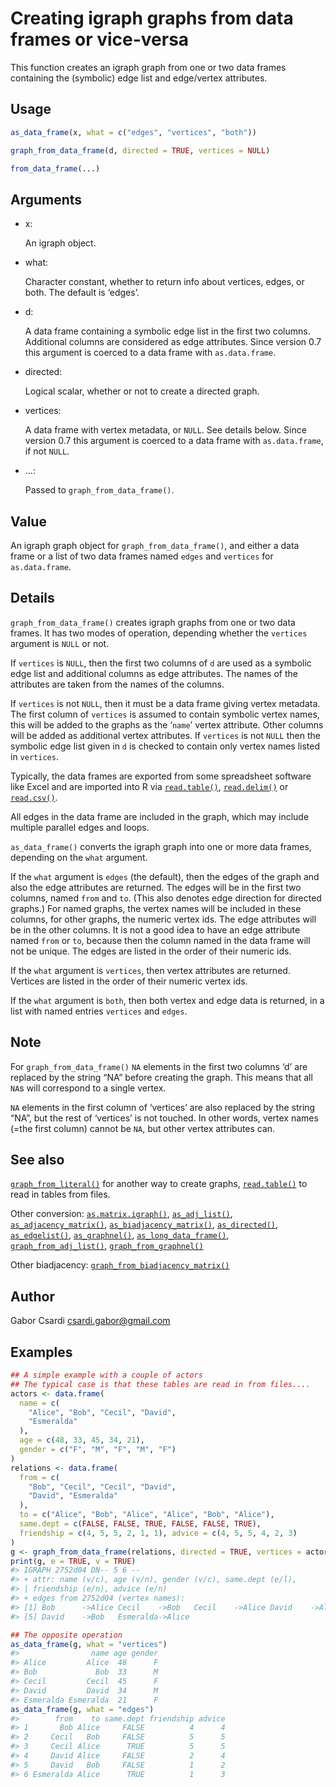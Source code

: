 # Creating igraph graphs from data frames or vice-versa

This function creates an igraph graph from one or two data frames
containing the (symbolic) edge list and edge/vertex attributes.

## Usage

``` r
as_data_frame(x, what = c("edges", "vertices", "both"))

graph_from_data_frame(d, directed = TRUE, vertices = NULL)

from_data_frame(...)
```

## Arguments

- x:

  An igraph object.

- what:

  Character constant, whether to return info about vertices, edges, or
  both. The default is ‘edges’.

- d:

  A data frame containing a symbolic edge list in the first two columns.
  Additional columns are considered as edge attributes. Since version
  0.7 this argument is coerced to a data frame with `as.data.frame`.

- directed:

  Logical scalar, whether or not to create a directed graph.

- vertices:

  A data frame with vertex metadata, or `NULL`. See details below. Since
  version 0.7 this argument is coerced to a data frame with
  `as.data.frame`, if not `NULL`.

- ...:

  Passed to `graph_from_data_frame()`.

## Value

An igraph graph object for `graph_from_data_frame()`, and either a data
frame or a list of two data frames named `edges` and `vertices` for
`as.data.frame`.

## Details

`graph_from_data_frame()` creates igraph graphs from one or two data
frames. It has two modes of operation, depending whether the `vertices`
argument is `NULL` or not.

If `vertices` is `NULL`, then the first two columns of `d` are used as a
symbolic edge list and additional columns as edge attributes. The names
of the attributes are taken from the names of the columns.

If `vertices` is not `NULL`, then it must be a data frame giving vertex
metadata. The first column of `vertices` is assumed to contain symbolic
vertex names, this will be added to the graphs as the ‘`name`’ vertex
attribute. Other columns will be added as additional vertex attributes.
If `vertices` is not `NULL` then the symbolic edge list given in `d` is
checked to contain only vertex names listed in `vertices`.

Typically, the data frames are exported from some spreadsheet software
like Excel and are imported into R via
[`read.table()`](https://rdrr.io/r/utils/read.table.html),
[`read.delim()`](https://rdrr.io/r/utils/read.table.html) or
[`read.csv()`](https://rdrr.io/r/utils/read.table.html).

All edges in the data frame are included in the graph, which may include
multiple parallel edges and loops.

`as_data_frame()` converts the igraph graph into one or more data
frames, depending on the `what` argument.

If the `what` argument is `edges` (the default), then the edges of the
graph and also the edge attributes are returned. The edges will be in
the first two columns, named `from` and `to`. (This also denotes edge
direction for directed graphs.) For named graphs, the vertex names will
be included in these columns, for other graphs, the numeric vertex ids.
The edge attributes will be in the other columns. It is not a good idea
to have an edge attribute named `from` or `to`, because then the column
named in the data frame will not be unique. The edges are listed in the
order of their numeric ids.

If the `what` argument is `vertices`, then vertex attributes are
returned. Vertices are listed in the order of their numeric vertex ids.

If the `what` argument is `both`, then both vertex and edge data is
returned, in a list with named entries `vertices` and `edges`.

## Note

For `graph_from_data_frame()` `NA` elements in the first two columns ‘d’
are replaced by the string “NA” before creating the graph. This means
that all `NA`s will correspond to a single vertex.

`NA` elements in the first column of ‘vertices’ are also replaced by the
string “NA”, but the rest of ‘vertices’ is not touched. In other words,
vertex names (=the first column) cannot be `NA`, but other vertex
attributes can.

## See also

[`graph_from_literal()`](https://r.igraph.org/reference/graph_from_literal.md)
for another way to create graphs,
[`read.table()`](https://rdrr.io/r/utils/read.table.html) to read in
tables from files.

Other conversion:
[`as.matrix.igraph()`](https://r.igraph.org/reference/as.matrix.igraph.md),
[`as_adj_list()`](https://r.igraph.org/reference/as_adj_list.md),
[`as_adjacency_matrix()`](https://r.igraph.org/reference/as_adjacency_matrix.md),
[`as_biadjacency_matrix()`](https://r.igraph.org/reference/as_biadjacency_matrix.md),
[`as_directed()`](https://r.igraph.org/reference/as_directed.md),
[`as_edgelist()`](https://r.igraph.org/reference/as_edgelist.md),
[`as_graphnel()`](https://r.igraph.org/reference/as_graphnel.md),
[`as_long_data_frame()`](https://r.igraph.org/reference/as_long_data_frame.md),
[`graph_from_adj_list()`](https://r.igraph.org/reference/graph_from_adj_list.md),
[`graph_from_graphnel()`](https://r.igraph.org/reference/graph_from_graphnel.md)

Other biadjacency:
[`graph_from_biadjacency_matrix()`](https://r.igraph.org/reference/graph_from_biadjacency_matrix.md)

## Author

Gabor Csardi <csardi.gabor@gmail.com>

## Examples

``` r
## A simple example with a couple of actors
## The typical case is that these tables are read in from files....
actors <- data.frame(
  name = c(
    "Alice", "Bob", "Cecil", "David",
    "Esmeralda"
  ),
  age = c(48, 33, 45, 34, 21),
  gender = c("F", "M", "F", "M", "F")
)
relations <- data.frame(
  from = c(
    "Bob", "Cecil", "Cecil", "David",
    "David", "Esmeralda"
  ),
  to = c("Alice", "Bob", "Alice", "Alice", "Bob", "Alice"),
  same.dept = c(FALSE, FALSE, TRUE, FALSE, FALSE, TRUE),
  friendship = c(4, 5, 5, 2, 1, 1), advice = c(4, 5, 5, 4, 2, 3)
)
g <- graph_from_data_frame(relations, directed = TRUE, vertices = actors)
print(g, e = TRUE, v = TRUE)
#> IGRAPH 2752d04 DN-- 5 6 -- 
#> + attr: name (v/c), age (v/n), gender (v/c), same.dept (e/l),
#> | friendship (e/n), advice (e/n)
#> + edges from 2752d04 (vertex names):
#> [1] Bob      ->Alice Cecil    ->Bob   Cecil    ->Alice David    ->Alice
#> [5] David    ->Bob   Esmeralda->Alice

## The opposite operation
as_data_frame(g, what = "vertices")
#>                name age gender
#> Alice         Alice  48      F
#> Bob             Bob  33      M
#> Cecil         Cecil  45      F
#> David         David  34      M
#> Esmeralda Esmeralda  21      F
as_data_frame(g, what = "edges")
#>        from    to same.dept friendship advice
#> 1       Bob Alice     FALSE          4      4
#> 2     Cecil   Bob     FALSE          5      5
#> 3     Cecil Alice      TRUE          5      5
#> 4     David Alice     FALSE          2      4
#> 5     David   Bob     FALSE          1      2
#> 6 Esmeralda Alice      TRUE          1      3
```
